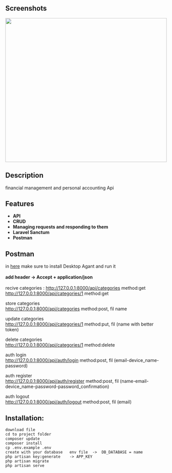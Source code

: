 ## Screenshots

<img src="https://github.com/ArminRmt/FlutterApi-laravel/blob/master/postman.png" width=100% height=450 alt="">
<br>

## Description
financial management and personal accounting  Api

## Features
- **API**
- **CRUD**
- **Managing requests and responding to them**
- **Laravel Sanctum**
- **Postman**

## Postman
in [here](https://web.postman.co)
make sure to install Desktop Agant and run it
\
\
**add header -> Accept + application/json** 
\
\
 recive categories :
    http://127.0.0.1:8000/api/categories    method:get    
    http://127.0.0.1:8000/api/categories/1  method:get
    
 store categories    
    http://127.0.0.1:8000/api/categories    method:post,      fil name    
    
 update categories    
    http://127.0.0.1:8000/api/categories/1  method:put,       fil (name with better token)

 delete  categories    
    http://127.0.0.1:8000/api/categories/1  method:delete     
    
 auth  login    
    http://127.0.0.1:8000/api/auth/login    method:post,      fil (email-device_name-password)
    
 auth  register    
    http://127.0.0.1:8000/api/auth/register method:post,      fil (name-email-device_name-password-password_confirmation)
    
 auth  logout     
    http://127.0.0.1:8000/api/auth/logout   method:post,      fil (email)



 

## Installation:
	download file
    cd to project folder
    composer update
	composer install
	cp .env.example .env            
	create with your database   env file  ->  DB_DATABASE = name
	php artisan key:generate    -> APP_KEY
	php artisan migrate
	php artisan serve
